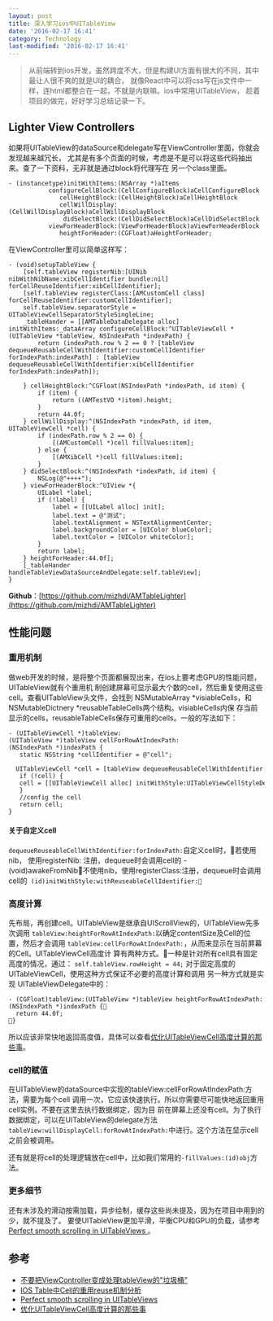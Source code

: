 ```yaml
---
layout: post
title: 深入学习ios中UITableView
date: '2016-02-17 16:41'
category: Technology
last-modified: '2016-02-17 16:41'
---
```


>从前端转到ios开发，虽然跨度不大，但是构建UI方面有很大的不同，其中最让人很不爽的就是UI的耦合，
就像React中可以将css写在js文件中一样，连html都整合在一起，不就是内联嘛。ios中常用UITableView，
趁着项目的做完，好好学习总结记录一下。

## Lighter View Controllers

如果将UITableView的dataSource和delegate写在ViewController里面，你就会发现越来越冗长，
尤其是有多个页面的时候，考虑是不是可以将这些代码抽出来。查了一下资料，无非就是通过block将代理写在
另一个class里面。

```
- (instancetype)initWithItems:(NSArray *)aItems
           configureCellBlock:(CellConfigureBlock)aCellConfigureBlock
              cellHeightBlock:(CellHeightBlock)aCellHeightBlock
              cellWillDisplay:(CellWillDisplayBlock)aCellWillDisplayBlock
               didSelectBlock:(CellDidSelectBlock)aCellDidSelectBlock
           viewForHeaderBlock:(ViewForHeaderBlock)aViewForHeaderBlock
              heightForHeader:(CGFloat)aHeightForHeader;
```

在ViewController里可以简单这样写：

```
- (void)setupTableView {
    [self.tableView registerNib:[UINib nibWithNibName:xibCellIdentifier bundle:nil] forCellReuseIdentifier:xibCellIdentifier];
    [self.tableView registerClass:[AMCustomCell class] forCellReuseIdentifier:customCellIdentifier];
    self.tableView.separatorStyle = UITableViewCellSeparatorStyleSingleLine;
    _tableHander = [[AMTableDataDelegate alloc] initWithItems:_dataArray configureCellBlock:^UITableViewCell *(UITableView *tableView, NSIndexPath *indexPath) {
        return (indexPath.row % 2 == 0 ? [tableView dequeueReusableCellWithIdentifier:customCellIdentifier forIndexPath:indexPath] : [tableView dequeueReusableCellWithIdentifier:xibCellIdentifier forIndexPath:indexPath]);

    } cellHeightBlock:^CGFloat(NSIndexPath *indexPath, id item) {
        if (item) {
            return ((AMTestVO *)item).height;
        }
        return 44.0f;
    } cellWillDisplay:^(NSIndexPath *indexPath, id item, UITableViewCell *cell) {
        if (indexPath.row % 2 == 0) {
            [(AMCustomCell *)cell fillValues:item];
        } else {
            [(AMXibCell *)cell fillValues:item];
        }
    } didSelectBlock:^(NSIndexPath *indexPath, id item) {
        NSLog(@"++++");
    } viewForHeaderBlock:^UIView *{
        UILabel *label;
        if (!label) {
            label = [[UILabel alloc] init];
            label.text = @"测试";
            label.textAlignment = NSTextAlignmentCenter;
            label.backgroundColor = [UIColor blueColor];
            label.textColor = [UIColor whiteColor];
        }
        return label;
    } heightForHeader:44.0f];
    [_tableHander handleTableViewDataSourceAndDelegate:self.tableView];
}
```

**Github**：[https://github.com/mizhdi/AMTableLighter](https://github.com/mizhdi/AMTableLighter)

## 性能问题

### 重用机制

做web开发的时候，是将整个页面都展现出来，在ios上要考虑GPU的性能问题，UITableView就有个重用机
制创建屏幕可显示最大个数的cell，然后重复使用这些cell。查看UITableView头文件，会找到
NSMutableArray \*visiableCells，和NSMutableDictnery   \*reusableTableCells两个结构。visiableCells内保
存当前显示的cells，reusableTableCells保存可重用的cells。一般的写法如下：

```
- (UITableViewCell *)tableView:(UITableView *)tableView cellForRowAtIndexPath:(NSIndexPath *)indexPath {  
   static NSString *cellIdentifier = @"cell";  
   UITableViewCell *cell = [tableView dequeueReusableCellWithIdentifier:cellIdentifier];  
   if (!cell) {  
   cell = [[UITableViewCell alloc] initWithStyle:UITableViewCellStyleDefault reuseIdentifier:cellIdentifier];  
   }  
   //config the cell  
   return cell;  
}
```

#### 关于自定义cell

`dequeueReuseableCellWithIdentifier:forIndexPath:`自定义cell时，若使用nib，
使用registerNib: 注册，dequeue时会调用cell的 -(void)awakeFromNib不使用nib，使用registerClass:注册，dequeue时会调用 cell的` (id)initWithStyle:withReuseableCellIdentifier:`

### 高度计算

先布局，再创建cell。UITableView是继承自UIScrollView的，UITableView先多次调用
`tableView:heightForRowAtIndexPath:`以确定contentSize及Cell的位置，然后才会调用
`tableView:cellForRowAtIndexPath:`，从而来显示在当前屏幕的Cell。UITableViewCell高度计
算有两种方式。一种是针对所有cell具有固定高度的情况，通过：
`self.tableView.rowHeight = 44;`
对于固定高度的UITableViewCell，使用这种方式保证不必要的高度计算和调用
另一种方式就是实现 UITableViewDelegate中的：

```
- (CGFloat)tableView:(UITableView *)tableView heightForRowAtIndexPath:(NSIndexPath *)indexPath {    
  return 44.0f;
}
```

所以应该非常快地返回高度值，具体可以查看[优化UITableViewCell高度计算的那些事](http://blog.sunnyxx.com/2015/05/17/cell-height-calculation/)。

### cell的赋值

在UITableView的dataSource中实现的tableView:cellForRowAtIndexPath:方法，需要为每个cell
调用一次，它应该快速执行。所以你需要尽可能快地返回重用cell实例。不要在这里去执行数据绑定，因为目
前在屏幕上还没有cell。为了执行数据绑定，可以在UITableView的delegate方法
`tableView:willDisplayCell:forRowAtIndexPath:`中进行。这个方法在显示cell之前会被调用。

还有就是将cell的处理逻辑放在cell中，比如我们常用的`-fillValues:(id)obj`方法。

### 更多细节

还有未涉及的滑动按需加载，异步绘制，缓存这些尚未提及，因为在项目中用到的少，就不提及了。
要使UITableView更加平滑，平衡CPU和GPU的负载，请参考[Perfect smooth scrolling in UITableViews ](http://southpeak.github.io/blog/2015/12/20/perfect-smooth-scrolling-in-uitableviews)。


## 参考
- [不要把ViewController变成处理tableView的"垃圾桶"](http://www.jianshu.com/p/1e53f09d0f21)
- [IOS Table中Cell的重用reuse机制分析](http://blog.csdn.net/omegayy/article/details/7356823)
- [Perfect smooth scrolling in UITableViews ](http://southpeak.github.io/blog/2015/12/20/perfect-smooth-scrolling-in-uitableviews)
- [优化UITableViewCell高度计算的那些事](http://blog.sunnyxx.com/2015/05/17/cell-height-calculation/)
